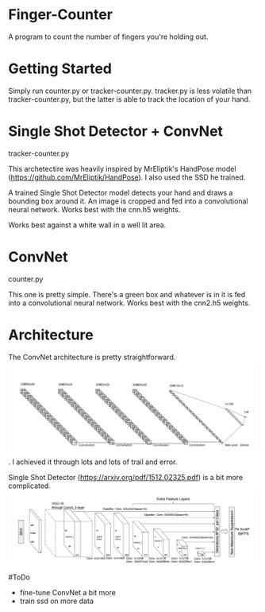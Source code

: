 # Finger-Counter
A program to count the number of fingers you're holding out.

# Getting Started

Simply run counter.py or tracker-counter.py. 
tracker.py is less volatile than tracker-counter.py,
but the latter is able to track the location of your hand.

# Single Shot Detector + ConvNet
tracker-counter.py

This archetectire was heavily inspired by MrEliptik's HandPose model (https://github.com/MrEliptik/HandPose). I also used the SSD he trained.

A trained Single Shot Detector model detects your hand and draws a bounding box around it. An image is cropped and fed into a convolutional neural network. Works best with the cnn.h5 weights.

Works best against a white wall in a well lit area.

# ConvNet
counter.py

This one is pretty simple. There's a green box and whatever 
is in it is fed into a convolutional neural network. Works best with the cnn2.h5 weights. 


# Architecture
The ConvNet architecture is pretty straightforward. ![conv net](./cnn.png). I achieved it through lots and lots of trail and error. 

Single Shot Detector (https://arxiv.org/pdf/1512.02325.pdf) is a bit more complicated. ![SSD](./ssd.png)

#ToDo
- fine-tune ConvNet a bit more
- train ssd on more data